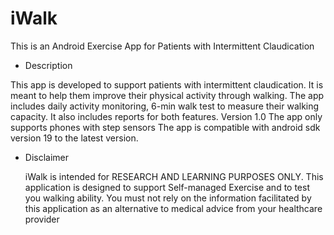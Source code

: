 # iWalk #

This is an Android Exercise App for Patients with Intermittent Claudication

* Description

This app is developed to support patients with intermittent claudication. It is meant to help them improve their physical activity through walking. The app includes daily activity monitoring, 6-min walk test to measure their walking capacity. It also includes reports for both features.
Version 1.0
The app only supports phones with step sensors
The app is compatible with android sdk version 19 to the latest version.

* Disclaimer

    iWalk is intended for RESEARCH AND LEARNING PURPOSES ONLY.
    This application is designed to support Self-managed Exercise and to test you walking ability.
    You must not rely on the information facilitated by this application as an alternative to
    medical advice from your healthcare provider
